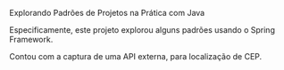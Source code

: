 Explorando Padrões de Projetos na Prática com Java

Especificamente, este projeto explorou alguns padrões usando o Spring Framework.

Contou com a captura de uma API externa, para localização de CEP.

